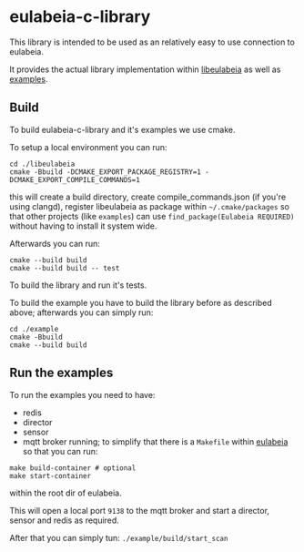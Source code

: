 # eulabeia-c-library

This library is intended to be used as an relatively easy to use connection to eulabeia.

It provides the actual library implementation within [libeulabeia](./libeulabeia) as well as [examples](./example).

## Build

To build eulabeia-c-library and it's examples we use cmake. 

To setup a local environment you can run:

```
cd ./libeulabeia
cmake -Bbuild -DCMAKE_EXPORT_PACKAGE_REGISTRY=1 -DCMAKE_EXPORT_COMPILE_COMMANDS=1
```
this will create a build directory, create compile_commands.json (if you're using clangd), register libeulabeia as package within `~/.cmake/packages` so that other projects (like `examples`) can use `find_package(Eulabeia REQUIRED)` without having to install it system wide.

Afterwards you can run:
```
cmake --build build
cmake --build build -- test
```

To build the library and run it's tests.

To build the example you have to build the library before as described above; afterwards you can simply run:

```
cd ./example
cmake -Bbuild
cmake --build build
```

## Run the examples

To run the examples you need to have:
- redis
- director
- sensor
- mqtt broker
running; to simplify that there is a `Makefile` within [eulabeia](https://github.com/greenbone/eulabeia) so that you can run:

```
make build-container # optional
make start-container
```

within the root dir of eulabeia.

This will open a local port `9138` to the mqtt broker and start a director, sensor and redis as required.

After that you can simply tun: `./example/build/start_scan`
